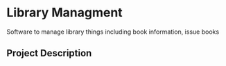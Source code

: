 # Library Managment
Software to manage library things including book information, issue books

## Project Description
